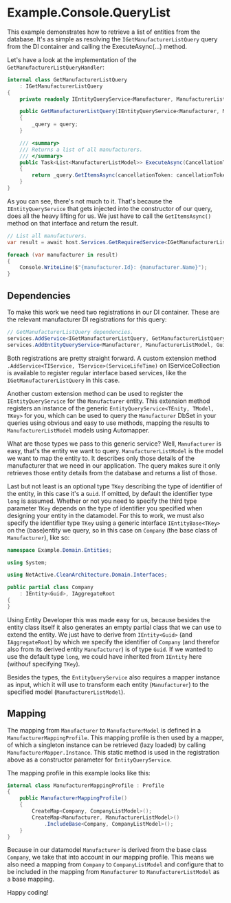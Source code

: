 # Example.Console.QueryList

This example demonstrates how to retrieve a list of entities from the database. 
It's as simple as resolving the `IGetManufacturerListQuery` query from the DI container and calling the ExecuteAsync(...) method.

Let's have a look at the implementation of the `GetManufacturerListQueryHandler`:

```csharp
internal class GetManufacturerListQuery 
    : IGetManufacturerListQuery
{
    private readonly IEntityQueryService<Manufacturer, ManufacturerListModel, Guid> _query;

    public GetManufacturerListQuery(IEntityQueryService<Manufacturer, ManufacturerListModel, Guid> query)
    {
        _query = query;
    }

    /// <summary>
    /// Returns a list of all manufacturers.
    /// </summary>
    public Task<List<ManufacturerListModel>> ExecuteAsync(CancellationToken? cancellationToken = null)
    {
        return _query.GetItemsAsync(cancellationToken: cancellationToken ?? CancellationToken.None);
    }
}
```

As you can see, there's not much to it. 
That's because the `IEntityQueryService` that gets injected into the constructor of our query, does all the heavy lifting for us.
We just have to call the `GetItemsAsync()` method on that interface and return the result.

```csharp
// List all manufacturers.
var result = await host.Services.GetRequiredService<IGetManufacturerListQuery>().ExecuteAsync();

foreach (var manufacturer in result)
{
    Console.WriteLine($"{manufacturer.Id}: {manufacturer.Name}");
}
```

## Dependencies
To make this work we need two registrations in our DI container. 
These are the relevant manufacturer DI registrations for this query:

```csharp
// GetManufacturerListQuery dependencies.
services.AddService<IGetManufacturerListQuery, GetManufacturerListQuery>(lifetime);
services.AddEntityQueryService<Manufacturer, ManufacturerListModel, Guid>(ManufacturerMapper.Instance, lifetime);
```

Both registrations are pretty straight forward. 
A custom extension method `.AddService<TIService, TService>(ServiceLifeTime)` on IServiceCollection is available to register regular interface based services, like the `IGetManufacturerListQuery` in this case.

Another custom extension method can be used to register the `IEntityQueryService` for the `Manufacturer` entity.
This extension method registers an instance of the generic `EntityQueryService<TEnity, TModel, TKey>` for you, which can be used to query the `Manufacturer` DbSet in your queries using obvious and easy to use methods, mapping the results to `ManufacturerListModel` models using Automapper.

What are those types we pass to this generic service?
Well, `Manufacturer` is easy, that's the entity we want to query. 
`ManufacturerListModel` is the model we want to map the entity to. 
It describes only those details of the manufacturer that we need in our application. 
The query makes sure it only retrieves those entity details from the database and returns a list of those.

Last but not least is an optional type `TKey` describing the type of identifier of the entity, in this case it's a `Guid`. 
If omitted, by default the identifier type `long` is assumed. Whether or not you need to specify the third type parameter `TKey` depends on the type of identifier you specified when designing your entity in the datamodel.
For this to work, we must also specify the identifier type `TKey` using a generic interface `IEntityBase<TKey>` on the (base)entity we query, so in this case on `Company` (the base class of `Manufacturer`), like so:

```csharp
namespace Example.Domain.Entities;

using System;

using NetActive.CleanArchitecture.Domain.Interfaces;

public partial class Company 
    : IEntity<Guid>, IAggregateRoot
{
}
```

Using Entity Developer this was made easy for us, because besides the entity class itself it also generates an empty partial class that we can use to extend the entity.
We just have to derive from `IEntity<Guid>` (and `IAggregateRoot`) by which we specify the identifier of `Company` (and therefor also from its derived entity `Manufacturer`) is of type `Guid`. 
If we wanted to use the default type `long`, we could have inherited from `IEntity` here (withouf specifying `TKey`).

Besides the types, the `EntityQueryService` also requires a mapper instance as input, which it will use to transform each entity (`Manufacturer`) to the specified model (`ManufacturerListModel`).

## Mapping
The mapping from `Manufacturer` to `ManufacturerModel` is defined in a `ManufacturerMappingProfile`. 
This mapping profile is then used by a mapper, of which a singleton instance can be retrieved (lazy loaded) by calling `ManufacturerMapper.Instance`. 
This static method is used in the registration above as a constructor parameter for `EntityQueryService`.

The mapping profile in this example looks like this:

```csharp
internal class ManufacturerMappingProfile : Profile
{
    public ManufacturerMappingProfile()
    {
        CreateMap<Company, CompanyListModel>();
        CreateMap<Manufacturer, ManufacturerListModel>()
            .IncludeBase<Company, CompanyListModel>();
    }
}
```

Because in our datamodel `Manufacturer` is derived from the base class `Company`, we take that into account in our mapping profile.
This means we also need a mapping from `Company` to `CompanyListModel` and configure that to be included in the mapping from `Manufacturer` to `ManufacturerListModel` as a base mapping.

Happy coding!

